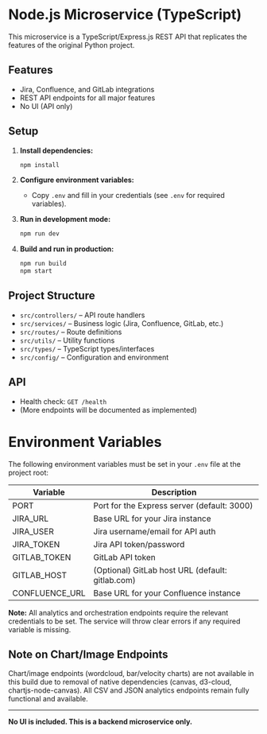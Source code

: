 # Node.js Microservice (TypeScript)

This microservice is a TypeScript/Express.js REST API that replicates the features of the original Python project.

## Features
- Jira, Confluence, and GitLab integrations
- REST API endpoints for all major features
- No UI (API only)

## Setup

1. **Install dependencies:**
   ```sh
   npm install
   ```

2. **Configure environment variables:**
   - Copy `.env` and fill in your credentials (see `.env` for required variables).

3. **Run in development mode:**
   ```sh
   npm run dev
   ```

4. **Build and run in production:**
   ```sh
   npm run build
   npm start
   ```

## Project Structure
- `src/controllers/` – API route handlers
- `src/services/` – Business logic (Jira, Confluence, GitLab, etc.)
- `src/routes/` – Route definitions
- `src/utils/` – Utility functions
- `src/types/` – TypeScript types/interfaces
- `src/config/` – Configuration and environment

## API
- Health check: `GET /health`
- (More endpoints will be documented as implemented)

# Environment Variables

The following environment variables must be set in your `.env` file at the project root:

| Variable         | Description                                 |
|------------------|---------------------------------------------|
| PORT             | Port for the Express server (default: 3000) |
| JIRA_URL         | Base URL for your Jira instance             |
| JIRA_USER        | Jira username/email for API auth            |
| JIRA_TOKEN       | Jira API token/password                     |
| GITLAB_TOKEN     | GitLab API token                            |
| GITLAB_HOST      | (Optional) GitLab host URL (default: gitlab.com) |
| CONFLUENCE_URL   | Base URL for your Confluence instance       |

**Note:** All analytics and orchestration endpoints require the relevant credentials to be set. The service will throw clear errors if any required variable is missing.

## Note on Chart/Image Endpoints

Chart/image endpoints (wordcloud, bar/velocity charts) are not available in this build due to removal of native dependencies (canvas, d3-cloud, chartjs-node-canvas). All CSV and JSON analytics endpoints remain fully functional and available.

---

**No UI is included. This is a backend microservice only.** 